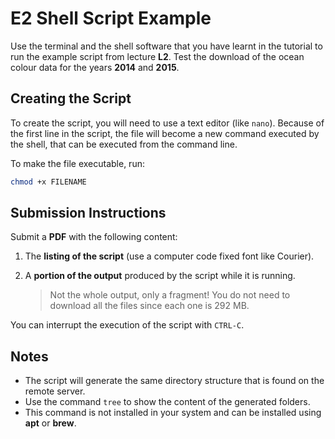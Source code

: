 # E2 Shell Script Example

Use the terminal and the shell software that you have learnt in the tutorial to run the example script from lecture **L2**.
Test the download of the ocean colour data for the years **2014** and **2015**.

## Creating the Script

To create the script, you will need to use a text editor (like `nano`).
Because of the first line in the script, the file will become a new command executed by the shell, that can be executed from the command line.

To make the file executable, run:

```bash
chmod +x FILENAME
```

## Submission Instructions

Submit a **PDF** with the following content:

1. The **listing of the script** (use a computer code fixed font like Courier).
2. A **portion of the output** produced by the script while it is running.

   > Not the whole output, only a fragment!
   > You do not need to download all the files since each one is 292 MB.

You can interrupt the execution of the script with `CTRL-C`.

## Notes

* The script will generate the same directory structure that is found on the remote server.
* Use the command `tree` to show the content of the generated folders.
* This command is not installed in your system and can be installed using **apt** or **brew**.

